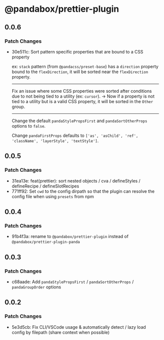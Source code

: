 # @pandabox/prettier-plugin

## 0.0.6

### Patch Changes

- 30e511c: Sort pattern specific properties that are bound to a CSS property

  ex: `stack` pattern (from `@pandacss/preset-base`) has a `direction` property bound to the `flexDirection`, it will be
  sorted near the `flexDirection` property.

  ***

  Fix an issue where some CSS properties were sorted after conditions due to not being tied to a utility (ex: `cursor`).
  -> Now if a property is not tied to a utility but is a valid CSS property, it will be sorted in the `Other` group.

  ***

  Change the default `pandaStylePropsFirst` and `pandaSortOtherProps` options to `false`.

  Change `pandaFirstProps` defaults to `['as', 'asChild', 'ref', 'className', 'layerStyle', 'textStyle']`.

## 0.0.5

### Patch Changes

- 31ea13e: feat(prettier): sort nested objects / cva / defineStyles / defineRecipe / defineSlotRecipes
- 771ff92: Set `cwd` to the config dirpath so that the plugin can resolve the config file when using `presets` from npm

## 0.0.4

### Patch Changes

- 91b4f3a: rename to `@pandabox/prettier-plugin` instead of `@pandabox/prettier-plugin-panda`

## 0.0.3

### Patch Changes

- c68aade: Add `pandaStylePropsFirst` / `pandaSortOtherProps` / `pandaGroupOrder` options

## 0.0.2

### Patch Changes

- 5e3d5cb: Fix CLI/VSCode usage & automatically detect / lazy load config by filepath (share context when possible)
